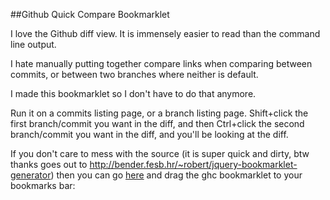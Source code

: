 ##Github Quick Compare Bookmarklet

I love the Github diff view. It is immensely easier to read than the command line output.

I hate manually putting together compare links when comparing between commits, or between two branches where neither is default.

I made this bookmarklet so I don't have to do that anymore.

Run it on a commits listing page, or a branch listing page. Shift+click the first branch/commit you want in the diff, and then Ctrl+click the
second branch/commit you want in the diff, and you'll be looking at the diff.

If you don't care to mess with the source (it is super quick and dirty, btw thanks goes out to http://bender.fesb.hr/~robert/jquery-bookmarklet-generator)
then you can go [here](http://brianzeligson.com/github_quick_compare)
and drag the ghc bookmarklet to your bookmarks bar: